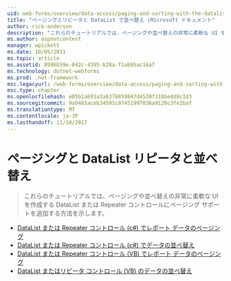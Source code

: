 ```yaml
---
uid: web-forms/overview/data-access/paging-and-sorting-with-the-datalist-and-repeater/index
title: "ページングとリピータと DataList で並べ替え |Microsoft ドキュメント"
author: rick-anderson
description: "これらのチュートリアルでは、ページングや並べ替えの非常に柔軟な UI を作成する DataList または Repeater コントロールにページング サポートを追加する方法を示します。"
ms.author: aspnetcontent
manager: wpickett
ms.date: 10/05/2011
ms.topic: article
ms.assetid: 8996b59e-042c-4395-b28a-f1ab95ac16af
ms.technology: dotnet-webforms
ms.prod: .net-framework
msc.legacyurl: /web-forms/overview/data-access/paging-and-sorting-with-the-datalist-and-repeater
msc.type: chapter
ms.openlocfilehash: e05b1a691a3a6378859847d4530f11bbe4d8c1d3
ms.sourcegitcommit: 9a9483aceb34591c97451997036a9120c3fe2baf
ms.translationtype: MT
ms.contentlocale: ja-JP
ms.lasthandoff: 11/10/2017
---
```

<a name="paging-and-sorting-with-the-datalist-and-repeater"></a>ページングと DataList リピータと並べ替え
====================
> これらのチュートリアルでは、ページングや並べ替えの非常に柔軟な UI を作成する DataList または Repeater コントロールにページング サポートを追加する方法を示します。


- [DataList または Repeater コントロール (c#) でレポート データのページング](paging-report-data-in-a-datalist-or-repeater-control-cs.md)
- [DataList または Repeater コントロール (c#) でデータの並べ替え](sorting-data-in-a-datalist-or-repeater-control-cs.md)
- [DataList または Repeater コントロール (VB) でレポート データのページング](paging-report-data-in-a-datalist-or-repeater-control-vb.md)
- [DataList またはリピータ コントロール (VB) のデータの並べ替え](sorting-data-in-a-datalist-or-repeater-control-vb.md)

